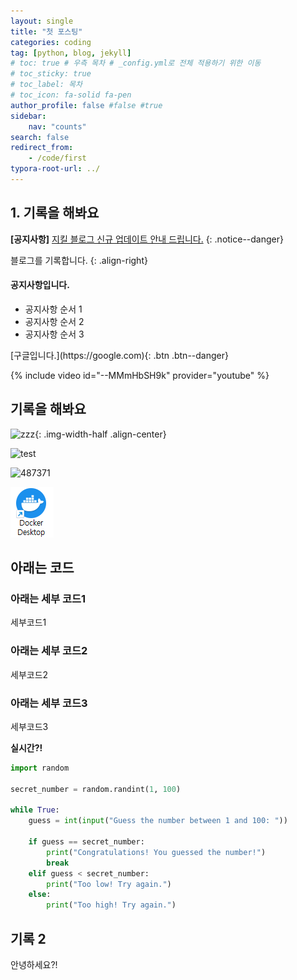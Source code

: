 ```yaml
---
layout: single
title: "첫 포스팅"
categories: coding
tag: [python, blog, jekyll]
# toc: true # 우측 목차 # _config.yml로 전체 적용하기 위한 이동
# toc_sticky: true
# toc_label: 목차
# toc_icon: fa-solid fa-pen
author_profile: false #false #true
sidebar:
    nav: "counts"
search: false
redirect_from:
    - /code/first
typora-root-url: ../
---
```


## 1. 기록을 해봐요

**[공지사항]** [지킬 블로그 신규 업데이트 안내 드립니다.](https://mmistakes.github.io/minimal-mistakes/docs/quick-start-guide/)
{: .notice--danger}

블로그를 기록합니다.
{: .align-right}

<div class="notice--success">
<h4>공지사항입니다.</h4>
<ul>
    <li>공지사항 순서 1</li>
    <li>공지사항 순서 2</li>
    <li>공지사항 순서 3</li>
</ul>
</div>
[구글입니다.](https://google.com){: .btn .btn--danger}

{% include video id="--MMmHbSH9k" provider="youtube" %}

## 기록을 해봐요

![zzz]({{site.url}}/images/2024-07-09-first/1048700.jpg){: .img-width-half .align-center}

![test]({{site.url}}/images/2024-07-09-first/1048700-1720703957412-5.jpg)

![487371]({{site.url}}/images/2024-08-06-second/487371.jpg)

![docker](/images/2024-07-09-first/docker.png)



## 아래는 코드

### 아래는 세부 코드1

세부코드1

### 아래는 세부 코드2

세부코드2

### 아래는 세부 코드3

세부코드3

**실시간?!**

```python
import random

secret_number = random.randint(1, 100)

while True:
    guess = int(input("Guess the number between 1 and 100: "))
    
    if guess == secret_number:
        print("Congratulations! You guessed the number!")
        break
    elif guess < secret_number:
        print("Too low! Try again.")
    else:
        print("Too high! Try again.")
```

## 기록 2

안녕하세요?!
